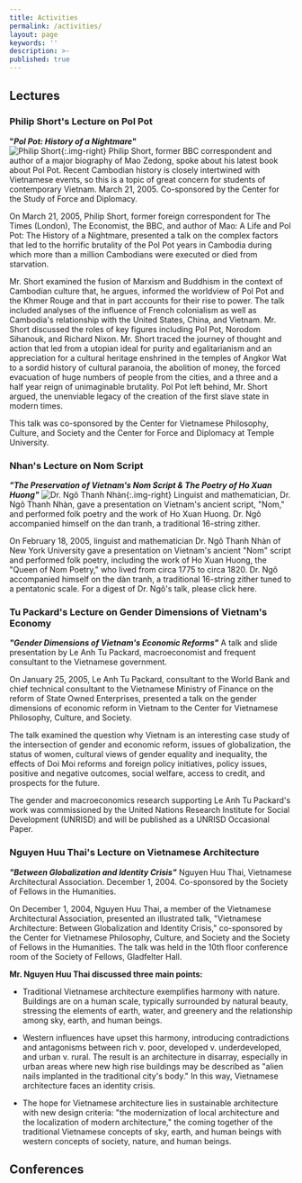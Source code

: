 ```yaml
---
title: Activities
permalink: /activities/
layout: page
keywords: ''
description: >- 
published: true
---
```

## Lectures 

### Philip Short's Lecture on Pol Pot<br>
**"_Pol Pot: History of a Nightmare_"**<br>
![Philip Short]({{site.baseurl}}/media/Short2_000.jpg){:.img-right}
Philip Short, former BBC correspondent and author of a major biography of Mao Zedong, spoke about his latest book about Pol Pot. Recent Cambodian history is closely intertwined with Vietnamese events, so this is a topic of great concern for students of contemporary Vietnam. March 21, 2005. Co-sponsored by the Center for the Study of Force and Diplomacy.

On March 21, 2005, Philip Short, former foreign correspondent for The Times (London), The Economist, the BBC, and author of Mao: A Life and Pol Pot: The History of a Nightmare, presented a talk on the complex factors that led to the horrific brutality of the Pol Pot years in Cambodia during which more than a million Cambodians were executed or died from starvation.

Mr. Short examined the fusion of Marxism and Buddhism in the context of Cambodian culture that, he argues, informed the worldview of Pol Pot and the Khmer Rouge and that in part accounts for their rise to power. The talk included analyses of the influence of French colonialism as well as Cambodia's relationship with the United States, China, and Vietnam. Mr. Short discussed the roles of key figures including Pol Pot, Norodom Sihanouk, and Richard Nixon. Mr. Short traced the journey of thought and action that led from a utopian ideal for purity and egalitarianism and an appreciation for a cultural heritage enshrined in the temples of Angkor Wat to a sordid history of cultural paranoia, the abolition of money, the forced evacuation of huge numbers of people from the cities, and a three and a half year reign of unimaginable brutality. Pol Pot left behind, Mr. Short argued, the unenviable legacy of the creation of the first slave state in modern times.

This talk was co-sponsored by the Center for Vietnamese Philosophy, Culture, and Society and the Center for Force and Diplomacy at Temple University.

### Nhan's Lecture on Nom Script
**_"The Preservation of Vietnam's Nom Script & The Poetry of Ho Xuan Huong"_**
![Dr. Ngô Thanh Nhàn]({{site.baseurl}}/media/Preservation_Ngo3.jpg){:.img-right}
Linguist and mathematician, Dr. Ngô Thanh Nhàn, gave a presentation on Vietnam's ancient script, "Nom," and performed folk poetry and the work of Ho Xuan Huong. Dr. Ngô accompanied himself on the dan tranh, a traditional 16-string zither.

On February 18, 2005, linguist and mathematician Dr. Ngô Thanh Nhàn of New York University gave a presentation on Vietnam's ancient "Nom" script and performed folk poetry, including the work of Ho Xuan Huong, the "Queen of Nom Poetry," who lived from circa 1775 to circa 1820. Dr. Ngô accompanied himself on the dàn tranh, a traditional 16-string zither tuned to a pentatonic scale. For a digest of Dr. Ngô's talk, please click here.

### Tu Packard's Lecture on Gender Dimensions of Vietnam's Economy
**_"Gender Dimensions of Vietnam's Economic Reforms"_**
A talk and slide presentation by Le Anh Tu Packard, macroeconomist and frequent consultant to the Vietnamese government.

On January 25, 2005, Le Anh Tu Packard, consultant to the World Bank and chief technical consultant to the Vietnamese Ministry of Finance on the reform of State Owned Enterprises, presented a talk on the gender dimensions of economic reform in Vietnam to the Center for Vietnamese Philosophy, Culture, and Society.

The talk examined the question why Vietnam is an interesting case study of the intersection of gender and economic reform, issues of globalization, the status of women, cultural views of gender equality and inequality, the effects of Doi Moi reforms and foreign policy initiatives, policy issues, positive and negative outcomes, social welfare, access to credit, and prospects for the future.

The gender and macroeconomics research supporting Le Anh Tu Packard's work was commissioned by the United Nations Research Institute for Social Development (UNRISD) and will be published as a UNRISD Occasional Paper.

### Nguyen Huu Thai's Lecture on Vietnamese Architecture
**_"Between Globalization and Identity Crisis"_**
Nguyen Huu Thai, Vietnamese Architectural Association. December 1, 2004. Co-sponsored by the Society of Fellows in the Humanities. 

On December 1, 2004, Nguyen Huu Thai, a member of the Vietnamese Architectural Association, presented an illustrated talk, "Vietnamese Architecture: Between Globalization and Identity Crisis," co-sponsored by the Center for Vietnamese Philosophy, Culture, and Society and the Society of Fellows in the Humanities. The talk was held in the 10th floor conference room of the Society of Fellows, Gladfelter Hall.

**Mr. Nguyen Huu Thai discussed three main points:**
- Traditional Vietnamese architecture exemplifies harmony with nature. Buildings are on a human scale, typically surrounded by natural beauty, stressing the elements of earth, water, and greenery and the relationship among sky, earth, and human beings.

- Western influences have upset this harmony, introducing contradictions and antagonisms between rich v. poor, developed v. underdeveloped, and urban v. rural. The result is an architecture in disarray, especially in urban areas where new high rise buildings may be described as "alien nails implanted in the traditional city's body." In this way, Vietnamese architecture faces an identity crisis.

- The hope for Vietnamese architecture lies in sustainable architecture with new design criteria: "the modernization of local architecture and the localization of modern architecture," the coming together of the traditional Vietnamese concepts of sky, earth, and human beings with western concepts of society, nature, and human beings.

## Conferences 
